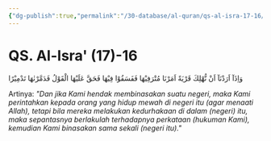 ```yaml
---
{"dg-publish":true,"permalink":"/30-database/al-quran/qs-al-isra-17-16/"}
---
```



# QS. Al-Isra' (17)-16
وَاِذَآ اَرَدْنَآ اَنْ نُّهْلِكَ قَرْيَةً اَمَرْنَا مُتْرَفِيْهَا فَفَسَقُوْا فِيْهَا فَحَقَّ عَلَيْهَا الْقَوْلُ فَدَمَّرْنٰهَا تَدْمِيْرًا 

Artinya: *"Dan jika Kami hendak membinasakan suatu negeri, maka Kami perintahkan kepada orang yang hidup mewah di negeri itu (agar menaati Allah), tetapi bila mereka melakukan kedurhakaan di dalam (negeri) itu, maka sepantasnya berlakulah terhadapnya perkataan (hukuman Kami), kemudian Kami binasakan sama sekali (negeri itu)."*
